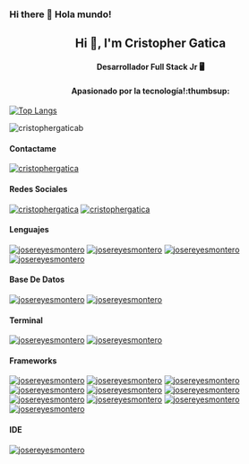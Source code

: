 ### Hi there 👋 Hola mundo!

<h2 align="center">Hi 👋, I'm Cristopher Gatica</h1>
<h4 align="center">Desarrollador Full Stack Jr 🖥</h4>
<h4 align="center">Apasionado por la tecnología!:thumbsup:</h4>

[![Top Langs](https://github-readme-stats.vercel.app/api/top-langs/?username=cristophergaticab&layout=compact)](https://github.com/cristophergaticab/github-readme-stats) 
<p align="left"> <img src="https://komarev.com/ghpvc/?username=cristophergaticab&label=Profile%20views&color=0e75b6&style=flat" alt="cristophergaticab" /> </p>

<h4 align="left">Contactame</h4>
<a href="https://mail.google.com/mail/cristopher.gaticab" target="blank"><img align="" src="https://img.shields.io/badge/Gmail-D14836?style=for-the-badge&logo=gmail&logoColor=white" alt="cristophergatica" /></a>

<h4 align="left">Redes Sociales</h4>
<a href="https://linkedin.com/in/cristophergatica" target="blank"><img align="" src="https://img.shields.io/badge/LinkedIn-0077B5?style=for-the-badge&logo=linkedin&logoColor=white" alt="cristophergatica" /></a>
<a href="https://github.com/cristophergaticab" target="blank"><img align="" src="https://img.shields.io/badge/GitHub-100000?style=for-the-badge&logo=github&logoColor=white" alt="cristophergatica" /></a> 


<h4 align="left">Lenguajes</h4>
<a href="https://lenguajehtml.com/html/" target="blank"><img align="" src="https://img.shields.io/badge/HTML5-E34F26?style=for-the-badge&logo=html5&logoColor=white" alt="josereyesmontero" /></a>
<a href="https://lenguajecss.com/css/" target="blank"><img align="" src="https://img.shields.io/badge/CSS3-1572B6?style=for-the-badge&logo=css3&logoColor=white" alt="josereyesmontero" /></a>
<a href="https://lenguajejs.com/javascript/" target="blank"><img align="" src="https://img.shields.io/badge/JavaScript-323330?style=for-the-badge&logo=javascript&logoColor=F7DF1E" alt="josereyesmontero" /></a>
<a href="https://www.json.org/json-es.html" target="blank"><img align="" src="https://img.shields.io/badge/json-5E5C5C?style=for-the-badge&logo=json&logoColor=white" alt="josereyesmontero" /></a>


<h4 align="left">Base De Datos</h4>
<a href="https://www.mysql.com/" target="blank"><img align="" src="https://img.shields.io/badge/MySQL-005C84?style=for-the-badge&logo=mysql&logoColor=white" alt="josereyesmontero" /></a>
<a href="https://www.postgresql.org/" target="blank"><img align="" src="https://img.shields.io/badge/PostgreSQL-316192?style=for-the-badge&logo=postgresql&logoColor=white" alt="josereyesmontero" /></a>

<h4 align="left">Terminal</h4>
<a href="https://git-scm.com/" target="blank"><img align="" src="https://img.shields.io/badge/GIT-E44C30?style=for-the-badge&logo=git&logoColor=white" alt="josereyesmontero" /></a>
<a href="" target="blank"><img align="" src="https://img.shields.io/badge/windows%20terminal-4D4D4D?style=for-the-badge&logo=windows%20terminal&logoColor=white" alt="josereyesmontero" /></a>

<h4 align="left">Frameworks</h4>
<a href="https://nodejs.org/es/" target="blank"><img align="" src="https://img.shields.io/badge/Node.js-339933?style=for-the-badge&logo=nodedotjs&logoColor=white" alt="josereyesmontero" /></a>
<a href="https://expressjs.com/es/" target="blank"><img align="" src="https://img.shields.io/badge/Express.js-000000?style=for-the-badge&logo=express&logoColor=white" alt="josereyesmontero" /></a>
<a href="https://getbootstrap.com/" target="blank"><img align="" src="https://img.shields.io/badge/Bootstrap-563D7C?style=for-the-badge&logo=bootstrap&logoColor=white" alt="josereyesmontero" /></a>
<a href="https://www.docker.com/" target="blank"><img align="" src="https://img.shields.io/badge/Docker-2CA5E0?style=for-the-badge&logo=docker&logoColor=white" alt="josereyesmontero" /></a>
<a href="https://fontawesome.com/" target="blank"><img align="" src="https://img.shields.io/badge/Font_Awesome-339AF0?style=for-the-badge&logo=fontawesome&logoColor=white" alt="josereyesmontero" /></a>
<a href="https://handlebarsjs.com/" target="blank"><img align="" src="https://img.shields.io/badge/Handlebars.js-f0772b?style=for-the-badge&logo=handlebarsdotjs&logoColor=black" alt="josereyesmontero" /></a>
<a href="https://jquery.com/" target="blank"><img align="" src="https://img.shields.io/badge/jQuery-0769AD?style=for-the-badge&logo=jquery&logoColor=white" alt="josereyesmontero" /></a>
<a href="https://jwt.io/" target="blank"><img align="" src="https://img.shields.io/badge/JWT-000000?style=for-the-badge&logo=JSON%20web%20tokens&logoColor=white" alt="josereyesmontero" /></a>
<a href="https://www.npmjs.com/" target="blank"><img align="" src="https://img.shields.io/badge/npm-CB3837?style=for-the-badge&logo=npm&logoColor=white" alt="josereyesmontero" /></a>
<a href="https://www.postman.com/" target="blank"><img align="" src="https://img.shields.io/badge/Postman-FF6C37?style=for-the-badge&logo=Postman&logoColor=white" alt="josereyesmontero" /></a>

<h4 align="left">IDE</h4>
<a href="https://code.visualstudio.com/" target="blank"><img align="" src="https://img.shields.io/badge/Visual_Studio_Code-0078D4?style=for-the-badge&logo=visual%20studio%20code&logoColor=white" alt="josereyesmontero" /></a>




